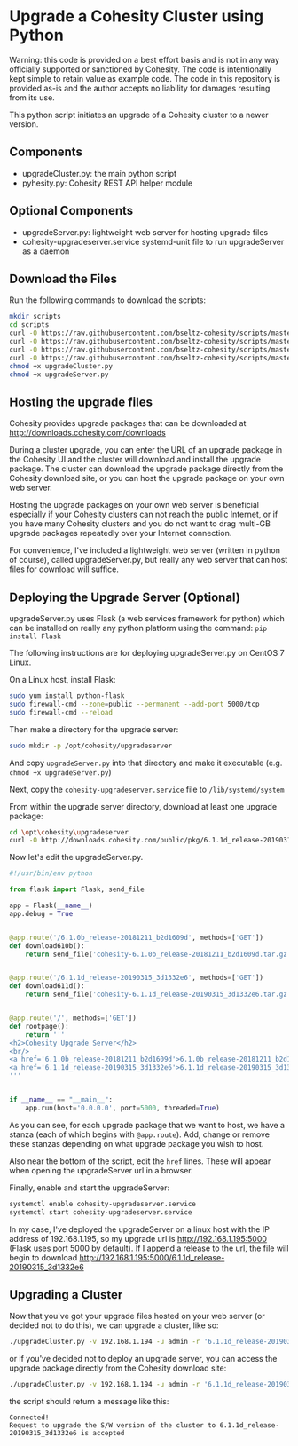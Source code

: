 # Upgrade a Cohesity Cluster using Python

Warning: this code is provided on a best effort basis and is not in any way officially supported or sanctioned by Cohesity. The code is intentionally kept simple to retain value as example code. The code in this repository is provided as-is and the author accepts no liability for damages resulting from its use.

This python script initiates an upgrade of a Cohesity cluster to a newer version.

## Components

* upgradeCluster.py: the main python script
* pyhesity.py: Cohesity REST API helper module

## Optional Components

* upgradeServer.py: lightweight web server for hosting upgrade files
* cohesity-upgradeserver.service systemd-unit file to run upgradeServer as a daemon

## Download the Files

Run the following commands to download the scripts:

```bash
mkdir scripts
cd scripts
curl -O https://raw.githubusercontent.com/bseltz-cohesity/scripts/master/python/upgradeCluster/upgradeCluster.py
curl -O https://raw.githubusercontent.com/bseltz-cohesity/scripts/master/python/upgradeCluster/pyhesity.py
curl -O https://raw.githubusercontent.com/bseltz-cohesity/scripts/master/python/upgradeCluster/upgradeServer.py
curl -O https://raw.githubusercontent.com/bseltz-cohesity/scripts/master/python/upgradeCluster/cohesity-upgradeserver.service
chmod +x upgradeCluster.py
chmod +x upgradeServer.py
```

## Hosting the upgrade files

Cohesity provides upgrade packages that can be downloaded at <http://downloads.cohesity.com/downloads>

During a cluster upgrade, you can enter the URL of an upgrade package in the Cohesity UI and the cluster will download and install the upgrade package. The cluster can download the upgrade package directly from the Cohesity download site, or you can host the upgrade package on your own web server.

Hosting the upgrade packages on your own web server is beneficial especially if your Cohesity clusters can not reach the public Internet, or if you have many Cohesity clusters and you do not want to drag multi-GB upgrade packages repeatedly over your Internet connection.

For convenience, I've included a lightweight web server (written in python of course), called upgradeServer.py, but really any web server that can host files for download will suffice.

## Deploying the Upgrade Server (Optional)

upgradeServer.py uses Flask (a web services framework for python) which can be installed on really any python platform using the command: `pip install Flask`

The following instructions are for deploying upgradeServer.py on CentOS 7 Linux.

On a Linux host, install Flask:

```bash
sudo yum install python-flask
sudo firewall-cmd --zone=public --permanent --add-port 5000/tcp
sudo firewall-cmd --reload
```

Then make a directory for the upgrade server:

```bash
sudo mkdir -p /opt/cohesity/upgradeserver
```

And copy `upgradeServer.py` into that directory and make it executable (e.g. `chmod +x upgradeServer.py`)

Next, copy the `cohesity-upgradeserver.service` file to `/lib/systemd/system`

From within the upgrade server directory, download at least one upgrade package:

```bash
cd \opt\cohesity\upgradeserver
curl -O http://downloads.cohesity.com/public/pkg/6.1.1d_release-20190315_3d1332e6/cohesity-6.1.1d_release-20190315_3d1332e6.tar.gz
```

Now let's edit the upgradeServer.py.

```python
#!/usr/bin/env python

from flask import Flask, send_file

app = Flask(__name__)
app.debug = True


@app.route('/6.1.0b_release-20181211_b2d1609d', methods=['GET'])
def download610b():
    return send_file('cohesity-6.1.0b_release-20181211_b2d1609d.tar.gz', as_attachment=True)


@app.route('/6.1.1d_release-20190315_3d1332e6', methods=['GET'])
def download611d():
    return send_file('cohesity-6.1.1d_release-20190315_3d1332e6.tar.gz', as_attachment=True)


@app.route('/', methods=['GET'])
def rootpage():
    return '''
<h2>Cohesity Upgrade Server</h2>
<br/>
<a href='6.1.0b_release-20181211_b2d1609d'>6.1.0b_release-20181211_b2d1609d</a><br/>
<a href='6.1.1d_release-20190315_3d1332e6'>6.1.1d_release-20190315_3d1332e6</a><br/>
'''


if __name__ == "__main__":
    app.run(host='0.0.0.0', port=5000, threaded=True)
```

As you can see, for each upgrade package that we want to host, we have a stanza (each of which begins with `@app.route`). Add, change or remove these stanzas depending on what upgrade package you wish to host.

Also near the bottom of the script, edit the `href` lines. These will appear when opening the upgradeServer url in a browser.

Finally, enable and start the upgradeServer:

```bash
systemctl enable cohesity-upgradeserver.service
systemctl start cohesity-upgradeserver.service
```

In my case, I've deployed the upgradeServer on a linux host with the IP address of 192.168.1.195, so my upgrade url is <http://192.168.1.195:5000> (Flask uses port 5000 by default). If I append a release to the url, the file will begin to download <http://192.168.1.195:5000/6.1.1d_release-20190315_3d1332e6>

## Upgrading a Cluster

Now that you've got your upgrade files hosted on your web server (or decided not to do this), we can upgrade a cluster, like so:

```bash
./upgradeCluster.py -v 192.168.1.194 -u admin -r '6.1.1d_release-20190315_3d1332e6' -url 'http://192.168.1.195:5000/6.1.1d_release-20190315_3d1332e6'
```

or if you've decided not to deploy an upgrade server, you can access the upgrade package directly from the Cohesity download site:

```bash
./upgradeCluster.py -v 192.168.1.194 -u admin -r '6.1.1d_release-20190315_3d1332e6' -url 'http://downloads.cohesity.com/public/pkg/6.1.1d_release-20190315_3d1332e6/cohesity-6.1.1d_release-20190315_3d1332e6.tar.gz'
```

the script should return a message like this:

```text
Connected!
Request to upgrade the S/W version of the cluster to 6.1.1d_release-20190315_3d1332e6 is accepted
```